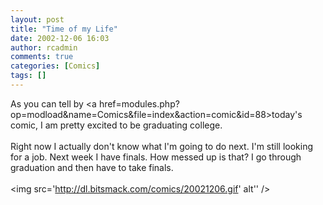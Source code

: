 ```yaml
---
layout: post
title: "Time of my Life"
date: 2002-12-06 16:03
author: rcadmin
comments: true
categories: [Comics]
tags: []
---
```

As you can tell by <a href=modules.php?op=modload&name=Comics&file=index&action=comic&id=88>today's comic,</a> I am pretty excited to be graduating college.
<br />
<br />
Right now I actually don't know what I'm going to do next. I'm still looking for a job. Next week I have finals. How messed up is that? I go through graduation and then have to take finals.<br /><br /><!--more--><img src='http://dl.bitsmack.com/comics/20021206.gif' alt'' />

